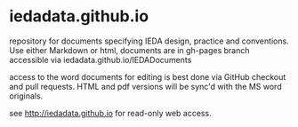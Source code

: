 # iedadata.github.io
repository for documents specifying IEDA design, practice and conventions. 
Use either Markdown or html, documents are in gh-pages branch accessible via iedadata.github.io/IEDADocuments

access to the word documents for editing is best done via GitHub checkout and pull requests. HTML and pdf versions will be sync'd with the MS word originals.

see http://iedadata.github.io for read-only web access.
